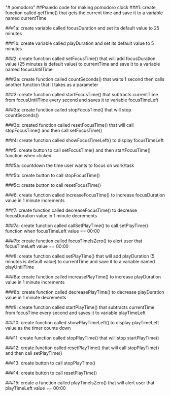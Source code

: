 "# pomodoro" 
##Psuedo code for making pomodoro clock
###1: create function called getTime() that gets the current time and save it to a variable named currentTime

###1a: create variable called focusDuration and set its default value to 25 minutes

###1b: create variable called playDuration and set its default value to 5 minutes

###2: create function called setFocusTime() that will add focusDuration value (25 minutes is default value) to currentTime and save it to a variable named focusUntilTime

###2a: create function called countSeconds() that waits 1 second then calls another function that it takes as a parameter

###3: create function called startFocusTime() that subtracts currentTime from focusUntilTime every second and saves it to variable focusTimeLeft

###3a: create function called stopFocusTime() that will stop countSeconds()

###3b: created function called resetFocusTime() that will call stopFocusTime() and then call setFocusTime()

###4: create function called showFocusTimeLeft() to display focusTimeLeft

###5: create button to call setFocusTime() and then startFocusTime() function when clicked

###5a: countdown the time user wants to focus on work/task

###5b: create button to call stopFocusTime()

###5c: create button to call resetFocusTime()

###6: create function called increaseFocusTime() to increase focusDuration value in 1 minute increments

###7: create function called decreaseFocusTime() to decrease focusDuration value in 1 minute decrements

###7a: create function called callSetPlayTime() to call setPlayTime() function when focusTimeLeft value == 00:00

###7b: create function called focusTimeIsZero() to alert user that focusTimeLeft value == 00:00

###8: create function called setPlayTime() that will add playDuration (5 minutes is default value) to currentTime and save it to a variable named playUntilTime

###8a: create function called increasePlayTime() to increase playDuration value in 1 minute increments

###8b: create function called decreasePlayTime() to decrease playDuration value in 1 minute decrements

###9: create function called startPlayTime() that subtracts currentTime from focusTime every second and saves it to variable playTimeLeft

###10: create function called showPlayTimeLeft() to display playTimeLeft value as the timer counts down

###11: create function called stopPlayTime() that will stop startPlayTime()

###12: create function called resetPlayTime() that will call stopPlayTime() and then call setPlayTime()

###13: create button to call stopPlayTime()

###14: create button to call resetPlayTime()

###15: create a function called playTimeIsZero() that will alert user that playTimeLeft value == 00:00

